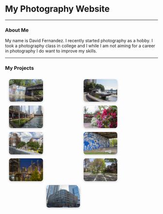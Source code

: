<html>
  <head>
    <title>my website</title>
    <style>
      .gallery {
        display: flex;
        flex-wrap: wrap;
        justify-content: space-evenly;
        gap: 10px;
        padding: 10px;
      }
      .gallery a {
        display: inline-block;
        width: 48%;
      }
      .gallery img {
        width: 48%;
        height: auto;
        border-radius: 8px;
        box-shadow: 0 2px 6px rgba(0,0,0,0.2);
      }
      @media (max-width: 600px) {
        .gallery img {
          width: 100%;
        }
      }
    </style>
  </head>
  <body>
    <h1>My Photography Website</h1>
    <hr>
    <h3>About Me</h3>
    <p>My name is David Fernandez. I recently started photography as a hobby. I took a photography class in college and I while I am not aiming for a career in photography I do want to improve my skills.</p>
    <hr>
    <h3>My Projects</h3>
    <div class="gallery">
      <a href="Project9.html"><img src="Best/IMG_1256_Best.jpg" loading="lazy" alt="Project 9"></a>
      <a href="Project8.html"><img src="Best/IMG_1149_Best.jpg" loading="lazy" alt="Project 8"></a>
      <a href="Project7.html"><img src="Best/IMG_0907_Best.jpg" loading="lazy" alt="Project 7"></a>
      <a href="Project6.html"><img src="Best/IMG_0850_Best.jpg" loading="lazy" alt="Project 6"></a>
      <a href="Project5.html"><img src="Best/IMG_0801_Best.jpg" loading="lazy" alt="Project 5"></a>
      <a href="Project4.html"><img src="Best/IMG_0752_Best.jpg" loading="lazy" alt="Project 4"></a>
      <a href="Project3.html"><img src="Best/IMG_0660_Best.jpg" loading="lazy" alt="Project 3"></a>
      <a href="Project2.html"><img src="Best/IMG_0550_Best.jpg" loading="lazy" alt="Project 2"></a>
      <a href="Project1.html"><img src="Best/IMG_0488_Best.jpg" loading="lazy" alt="Project 1"></a>
    </div>
  </body>
</html>
